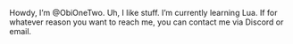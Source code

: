 Howdy, I’m @ObiOneTwo. Uh, I like stuff.
I’m currently learning Lua. 
If for whatever reason you want to reach me, you can contact me via Discord or email.

<!---
ObiOneTwo/ObiOneTwo is a ✨ special ✨ repository because its `README.md` (this file) appears on your GitHub profile.
You can click the Preview link to take a look at your changes.
--->
